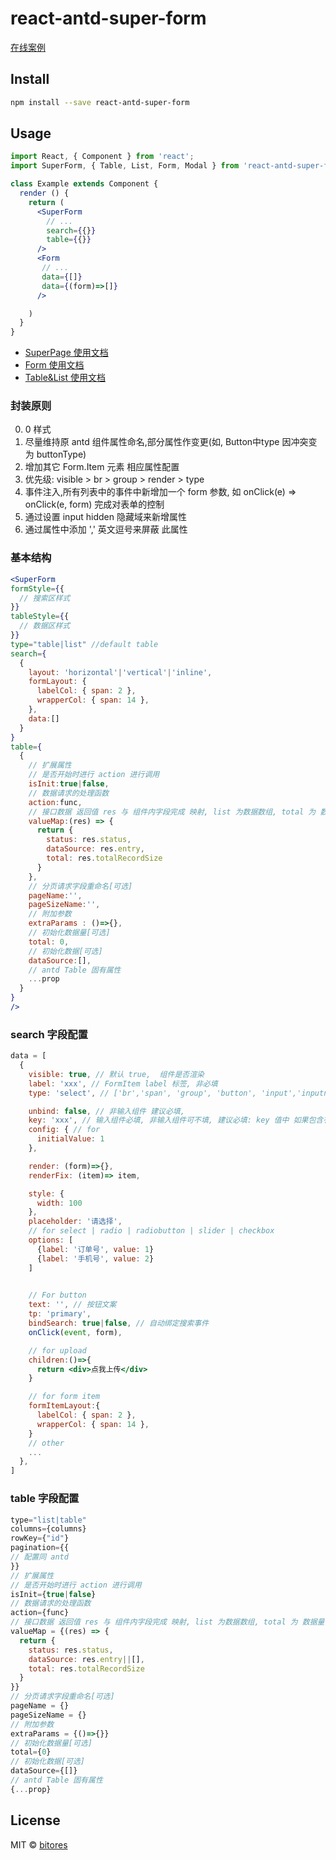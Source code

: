 # react-antd-super-form

[在线案例](https://codesandbox.io/s/react-antd-super-form-j7bvp)
## Install

```bash
npm install --save react-antd-super-form
```

## Usage

```jsx
import React, { Component } from 'react';
import SuperForm, { Table, List, Form, Modal } from 'react-antd-super-form';

class Example extends Component {
  render () {
    return (
      <SuperForm
        // ...
        search={{}}
        table={{}}
      />
      <Form 
       // ...
       data={[]}
       data={(form)=>[]}
      />

    )
  }
}
```

- [SuperPage 使用文档](https://github.com/bitores/react-antd-super-form/blob/master/docs/SuperPage.md)
- [Form 使用文档](https://github.com/bitores/react-antd-super-form/blob/master/docs/Form.md)
- [Table&List 使用文档](https://github.com/bitores/react-antd-super-form/blob/master/docs/Table|List.md)


### 封装原则
0. 0 样式
1. 尽量维持原 antd 组件属性命名,部分属性作变更(如, Button中type 因冲突变为 buttonType)
2. 增加其它 Form.Item 元素 相应属性配置
3. 优先级: visible > br >  group > render > type 
4. 事件注入,所有列表中的事件中新增加一个 form 参数, 如 onClick(e) => onClick(e, form) 完成对表单的控制
5. 通过设置 input hidden 隐藏域来新增属性
6. 通过属性中添加 ',' 英文逗号来屏蔽 此属性


### 基本结构
```jsx
<SuperForm
formStyle={{
  // 搜索区样式
}}
tableStyle={{
  // 数据区样式
}}
type="table|list" //default table
search={
  {
    layout: 'horizontal'|'vertical'|'inline',
    formLayout: {
      labelCol: { span: 2 },
      wrapperCol: { span: 14 },
    },
    data:[]
  }
}
table={
  {
    // 扩展属性
    // 是否开始时进行 action 进行调用
    isInit:true|false,
    // 数据请求的处理函数
    action:func,
    // 接口数据 返回值 res 与 组件内字段完成 映射, list 为数据数组, total 为 数据量, status 为接口是否正常
    valueMap:(res) => {
      return {
        status: res.status,
        dataSource: res.entry,
        total: res.totalRecordSize
      }
    },
    // 分页请求字段重命名[可选]
    pageName:'',
    pageSizeName:'',
    // 附加参数
    extraParams : ()=>{},
    // 初始化数据量[可选]
    total: 0,
    // 初始化数据[可选]
    dataSource:[],
    // antd Table 固有属性
    ...prop
  }
}
/>
```

### search 字段配置
```jsx
data = [
  {
    visible: true, // 默认 true,  组件是否渲染
    label: 'xxx', // FormItem label 标签, 非必填
    type: 'select', // ['br','span', 'group', 'button', 'input','inputnumber','select','radio','radiobutton','slider','textarea','checkbox','datepicker','rangepicker', 'monthpicker', 'timepicker', 'switch','upload','cascader','steps']

    unbind: false, // 非输入组件 建议必填, 
    key: 'xxx', // 输入组件必填, 非输入组件可不填, 建议必填: key 值中 如果包含有逗号则此参数在提交时会被过滤
    config: { // for 
      initialValue: 1
    },

    render: (form)=>{},
    renderFix: (item)=> item,

    style: {
      width: 100
    },
    placeholder: '请选择',
    // for select | radio | radiobutton | slider | checkbox
    options: [
      {label: '订单号', value: 1}
      {label: '手机号', value: 2}
    ]

  
    // For button
    text: '', // 按钮文案
    tp: 'primary',
    bindSearch: true|false, // 自动绑定搜索事件
    onClick(event, form),

    // for upload
    children:()=>{
      return <div>点我上传</div>
    }

    // for form item
    formItemLayout:{
      labelCol: { span: 2 },
      wrapperCol: { span: 14 },
    }
    // other
    ...
  },
]
```

### table 字段配置
```jsx
type="list|table"
columns={columns}
rowKey={"id"}
pagination={{
// 配置同 antd
}}
// 扩展属性
// 是否开始时进行 action 进行调用
isInit={true|false}
// 数据请求的处理函数
action={func}
// 接口数据 返回值 res 与 组件内字段完成 映射, list 为数据数组, total 为 数据量, status 为接口是否正常
valueMap = {(res) => {
  return {
    status: res.status,
    dataSource: res.entry||[],
    total: res.totalRecordSize
  }
}}
// 分页请求字段重命名[可选]
pageName = {}
pageSizeName = {}
// 附加参数
extraParams = {()=>{}}
// 初始化数据量[可选]
total={0}
// 初始化数据[可选]
dataSource={[]}
// antd Table 固有属性
{...prop}

```

## License

MIT © [bitores](https://github.com/bitores)
